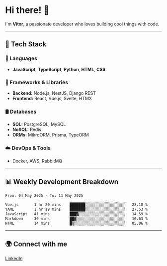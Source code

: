 
# Hi there! 👋

I'm **Vitor**, a passionate developer who loves building cool things with code.

---
## 🔧 Tech Stack

### 📌 Languages
- **JavaScript**, **TypeScript**, **Python**, **HTML**, **CSS**

### 🚀 Frameworks & Libraries
- **Backend:** Node.js, NestJS, Django REST
- **Frontend:** React, Vue.js, Svelte, HTMX

### 🛢️ Databases
- **SQL:** PostgreSQL, MySQL
- **NoSQL:** Redis
- **ORMs:** MikroORM, Prisma, TypeORM

### ☁️ DevOps & Tools
- Docker, AWS, RabbitMQ

---
## 📊 Weekly Development Breakdown

<!--START_SECTION:waka-->

```txt
From: 04 May 2025 - To: 11 May 2025

Vue.js       1 hr 20 mins    ███████░░░░░░░░░░░░░░░░░░   28.18 %
YAML         1 hr 19 mins    ███████░░░░░░░░░░░░░░░░░░   27.53 %
JavaScript   41 mins         ███▓░░░░░░░░░░░░░░░░░░░░░   14.59 %
Markdown     30 mins         ██▓░░░░░░░░░░░░░░░░░░░░░░   10.63 %
HTML         14 mins         █▒░░░░░░░░░░░░░░░░░░░░░░░   05.06 %
```

<!--END_SECTION:waka-->

---
## 🌍 Connect with me
[LinkedIn](https://www.linkedin.com/in/vitorlc)
